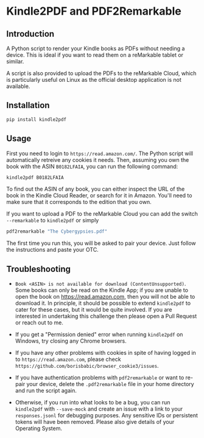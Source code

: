 # Kindle2PDF and PDF2Remarkable

## Introduction

A Python script to render your Kindle books as PDFs without needing a device. This is ideal if you want to read them on a reMarkable tablet or similar.

A script is also provided to upload the PDFs to the reMarkable Cloud, which is particularly useful on Linux as the official desktop application is not available.

## Installation

```bash
pip install kindle2pdf
```

## Usage

First you need to login to `https://read.amazon.com/`. The Python script will automatically retreive any cookies it needs. Then, assuming you own the book with the ASIN `B0182LFAIA`, you can run the following command:

```bash
kindle2pdf B0182LFAIA
```

To find out the ASIN of any book, you can either inspect the URL of the book in the Kindle Cloud Reader, or search for it in Amazon. You'll need to make sure that it corresponds to the edition that you own.

If you want to upload a PDF to the reMarkable Cloud you can add the switch `--remarkable` to `kindle2pdf` or simply

```bash
pdf2remarkable "The Cybergypsies.pdf"
```

The first time you run this, you will be asked to pair your device. Just follow the instructions and paste your OTC.

## Troubleshooting

* `Book <ASIN> is not available for download (ContentUnsupported)`. Some books can only be read on the Kindle App; if you are unable to open the book on https://read.amazon.com, then you will not be able to download it. In principle, it should be possible to extend `kindle2pdf` to cater for these cases, but it would be quite involved. If you are interested in undertaking this challenge then please open a Pull Request or reach out to me.

* If you get a "Permission denied" error when running `kindle2pdf` on Windows, try closing any Chrome browsers.

* If you have any other problems with cookies in spite of having logged in to `https://read.amazon.com`, please check `https://github.com/borisbabic/browser_cookie3/issues`.

* If you have authentication problems with `pdf2remarkable` or want to re-pair your device, delete the `.pdf2remarkable` file in your home directory and run the script again.

* Otherwise, if you run into what looks to be a bug, you can run `kindle2pdf` with `--save-mock` and create an issue with a link to your `responses.jsonl` for debugging purposes. Any sensitive IDs or persistent tokens will have been removed. Please also give details of your Operating System.

